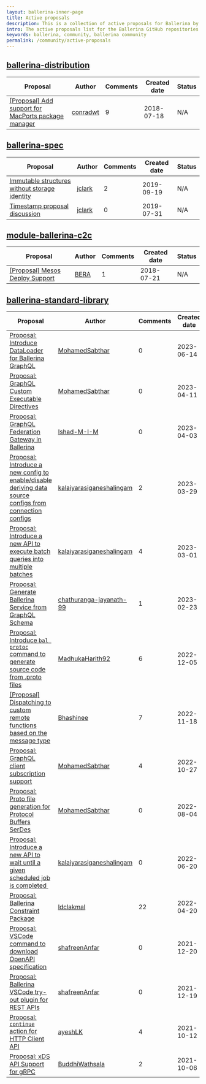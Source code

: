 ```yaml
--- 
layout: ballerina-inner-page 
title: Active proposals 
description: This is a collection of active proposals for Ballerina by the Ballerina community. 
intro: The active proposals list for the Ballerina GitHub repositories. 
keywords: ballerina, community, ballerina community 
permalink: /community/active-proposals 
--- 
```

## [ballerina-distribution](https://github.com/ballerina-platform/ballerina-distribution)

|Proposal|Author|Comments|Created date|Status| 
|---|----|----|----|---| 
|[[Proposal] Add support for MacPorts package manager](https://github.com/ballerina-platform/ballerina-distribution/issues/3053)|[conradwt](https://github.com/conradwt)|9|2018-07-18|N/A|

## [ballerina-spec](https://github.com/ballerina-platform/ballerina-spec)

|Proposal|Author|Comments|Created date|Status| 
|---|----|----|----|---| 
|[Immutable structures without storage identity](https://github.com/ballerina-platform/ballerina-spec/issues/338)|[jclark](https://github.com/jclark)|2|2019-09-19|N/A|
|[Timestamp proposal discussion](https://github.com/ballerina-platform/ballerina-spec/issues/287)|[jclark](https://github.com/jclark)|0|2019-07-31|N/A|

## [module-ballerina-c2c](https://github.com/ballerina-platform/module-ballerina-c2c)

|Proposal|Author|Comments|Created date|Status| 
|---|----|----|----|---| 
|[[Proposal] Mesos Deploy Support](https://github.com/ballerina-platform/module-ballerina-c2c/issues/431)|[BERA](https://github.com/BERA)|1|2018-07-21|N/A|

## [ballerina-standard-library](https://github.com/ballerina-platform/ballerina-standard-library)

|Proposal|Author|Comments|Created date|Status| 
|---|----|----|----|---| 
|[Proposal: Introduce DataLoader for Ballerina GraphQL](https://github.com/ballerina-platform/ballerina-standard-library/issues/4569)|[MohamedSabthar](https://github.com/MohamedSabthar)|0|2023-06-14|N/A|
|[Proposal: GraphQL Custom Executable Directives](https://github.com/ballerina-platform/ballerina-standard-library/issues/4327)|[MohamedSabthar](https://github.com/MohamedSabthar)|0|2023-04-11|Draft|
|[Proposal: GraphQL Federation Gateway in Ballerina](https://github.com/ballerina-platform/ballerina-standard-library/issues/4298)|[Ishad-M-I-M](https://github.com/Ishad-M-I-M)|0|2023-04-03|N/A|
|[Proposal: Introduce a new config to enable/disable deriving data source configs from connection configs](https://github.com/ballerina-platform/ballerina-standard-library/issues/4279)|[kalaiyarasiganeshalingam](https://github.com/kalaiyarasiganeshalingam)|2|2023-03-29|Active|
|[Proposal: Introduce a new API to execute batch queries into multiple batches](https://github.com/ballerina-platform/ballerina-standard-library/issues/4141)|[kalaiyarasiganeshalingam](https://github.com/kalaiyarasiganeshalingam)|4|2023-03-01|Active|
|[Proposal: Generate Ballerina Service from GraphQL Schema](https://github.com/ballerina-platform/ballerina-standard-library/issues/4127)|[chathuranga-jayanath-99](https://github.com/chathuranga-jayanath-99)|1|2023-02-23|Active|
|[Proposal: Introduce `bal protoc` command to generate source code from .proto files](https://github.com/ballerina-platform/ballerina-standard-library/issues/3778)|[MadhukaHarith92](https://github.com/MadhukaHarith92)|6|2022-12-05|Active|
|[[Proposal] Dispatching to custom remote functions based on the message type](https://github.com/ballerina-platform/ballerina-standard-library/issues/3670)|[Bhashinee](https://github.com/Bhashinee)|7|2022-11-18|Implemented|
|[Proposal: GraphQL client subscription support](https://github.com/ballerina-platform/ballerina-standard-library/issues/3560)|[MohamedSabthar](https://github.com/MohamedSabthar)|4|2022-10-27|Blocked|
|[Proposal: Proto file generation for Protocol Buffers SerDes](https://github.com/ballerina-platform/ballerina-standard-library/issues/3217)|[MohamedSabthar](https://github.com/MohamedSabthar)|0|2022-08-04|Draft|
|[Proposal: Introduce a new API to wait until a given scheduled job is completed ](https://github.com/ballerina-platform/ballerina-standard-library/issues/3018)|[kalaiyarasiganeshalingam](https://github.com/kalaiyarasiganeshalingam)|0|2022-06-20|Active|
|[Proposal: Ballerina Constraint Package](https://github.com/ballerina-platform/ballerina-standard-library/issues/2850)|[ldclakmal](https://github.com/ldclakmal)|22|2022-04-20|Accepted|
|[Proposal: VSCode command to download OpenAPI specification](https://github.com/ballerina-platform/ballerina-standard-library/issues/2509)|[shafreenAnfar](https://github.com/shafreenAnfar)|0|2021-12-20|Draft|
|[Proposal: Ballerina VSCode try-out plugin for REST APIs](https://github.com/ballerina-platform/ballerina-standard-library/issues/2508)|[shafreenAnfar](https://github.com/shafreenAnfar)|0|2021-12-19|Draft|
|[Proposal: `continue` action for HTTP Client API](https://github.com/ballerina-platform/ballerina-standard-library/issues/2038)|[ayeshLK](https://github.com/ayeshLK)|4|2021-10-12|Active|
|[Proposal: xDS API Support for gRPC](https://github.com/ballerina-platform/ballerina-standard-library/issues/2011)|[BuddhiWathsala](https://github.com/BuddhiWathsala)|2|2021-10-06|Draft|

